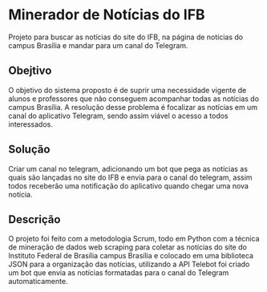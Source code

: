   #  Minerador de Notícias do IFB 
  Projeto para buscar as notícias do site do IFB, na página de notícias do campus Brasília e mandar para um canal do Telegram.
  ## Obejtivo
  O objetivo do sistema proposto é de suprir uma necessidade vigente de alunos e professores que não conseguem acompanhar todas as notícias do campus Brasília. A resolução desse problema é focalizar as notícias em um canal do aplicativo Telegram, sendo assim viável o acesso a todos interessados.
  
  ## Solução
  Criar um canal no telegram, adicionando um bot que pega as notícias as quais são lançadas no site do IFB e envia para o canal do telegram, assim todos receberão uma notificação do aplicativo quando chegar uma nova notícia.
  
  ## Descrição
  
  O projeto foi feito com a metodologia Scrum, todo em Python com a técnica de mineração de dados web scraping para coletar as notícias do site do Instituto Federal de Brasília campus Brasília e colocado em uma biblioteca JSON para a organização das notícias, utilizando a API Telebot foi criado um bot que envia as notícias formatadas para o canal do Telegram automaticamente.

